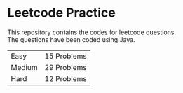 # Leetcode Practice
This repository contains the codes for leetcode questions. <br>
The questions have been coded using Java. <br>
<table><tr><td>Easy</td><td>15 Problems</td></tr><tr><td>Medium</td><td>29 Problems</td></tr><tr><td>Hard</td><td>12 Problems</td></tr></table>
